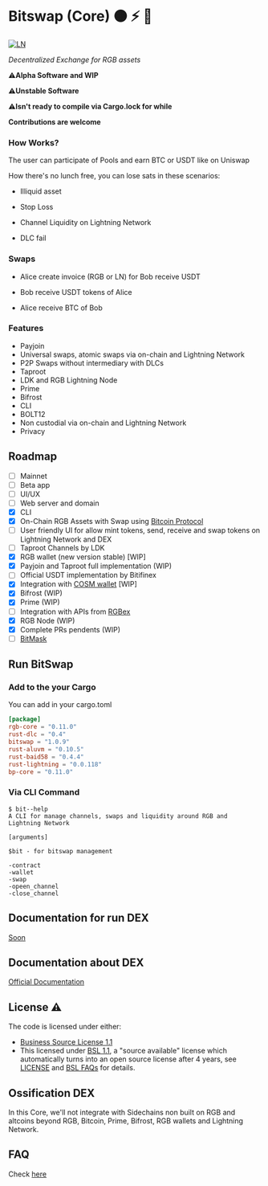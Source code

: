 # Bitswap (Core) 🟠 ⚡ 💱

[![LN](https://img.shields.io/badge/lightning-792EE5?logo=lightning)](https://mempool.space/lightning)


*Decentralized Exchange for RGB assets*

⚠️**Alpha Software and WIP**

⚠️**Unstable Software**

⚠️**Isn't ready to compile via Cargo.lock for while**


**Contributions are welcome**

### How Works?

The user can participate of Pools and earn BTC or USDT like on Uniswap

How there's no lunch free, you can lose sats in these scenarios:

- Illiquid asset

- Stop Loss

- Channel Liquidity on Lightning Network

- DLC fail

### Swaps

- Alice create invoice (RGB or LN) for Bob receive USDT

- Bob receive USDT tokens of Alice

- Alice receive BTC of Bob

### Features

- Payjoin
- Universal swaps, atomic swaps via on-chain and Lightning Network
-  P2P Swaps without intermediary with DLCs
- Taproot
- LDK and RGB Lightning Node
- Prime
- Bifrost
- CLI
- BOLT12
- Non custodial via on-chain and Lightning Network
- Privacy

## Roadmap

- [ ] Mainnet
- [ ] Beta app
- [ ] UI/UX
- [ ] Web server and domain
- [x] CLI 
- [x] On-Chain RGB Assets with Swap using [Bitcoin Protocol](https://github.com/BP-WG/bp-core)
- [ ] User friendly UI for allow mint tokens, send, receive and swap tokens on Lightning Network and DEX
- [ ] Taproot Channels by LDK
- [x] RGB wallet (new version stable) [WIP]
- [x] Payjoin and Taproot full implementation (WIP)
- [ ] Official USDT implementation by Bitifinex
- [x] Integration with [COSM wallet](http://www.cosminmart.com/#/Wallet) [WIP]
- [x] Bifrost (WIP)
- [x] Prime (WIP)
- [ ] Integration with APIs from [RGBex](https://rgbex.io/)
- [x] RGB Node (WIP)
- [x] Complete PRs pendents (WIP)
- [ ] [BitMask](https://bitmask.app/) 

## Run BitSwap

### Add to the your Cargo

You can add in your cargo.toml

```cargo.toml
[package]
rgb-core = "0.11.0"
rust-dlc = "0.4"
bitswap = "1.0.9"
rust-aluvm = "0.10.5"
rust-baid58 = "0.4.4"
rust-lightning = "0.0.118"
bp-core = "0.11.0"
```
### Via CLI Command

```cli
$ bit--help
A CLI for manage channels, swaps and liquidity around RGB and Lightning Network

[arguments]

$bit - for bitswap management

-contract
-wallet
-swap
-opeen_channel
-close_channel

```

## Documentation for run DEX 

[Soon](https://github.com/BitSwap-BiFi/Bitswap-core/tree/main/doc)


## Documentation about DEX

[Official Documentation](https://github.com/BitSwap-BiFi/bitswap-docs)

## License ⚠️

The code is licensed under either:

-  [Business Source License 1.1](https://github.com/BitSwap-BiFi/Bitswap-core/blob/main/LICENSE.md)
-  This licensed under [BSL 1.1](https://mariadb.com/bsl11/), a "source available" license which automatically turns into an open source license after 4 years, see [LICENSE](https://github.com/BitSwap-BiFi/Bitswap-core/blob/main/LICENSE.md) and [BSL FAQs](https://mariadb.com/bsl-faq-mariadb/) for details. 


## Ossification DEX

In this Core, we'll not integrate with Sidechains non built on RGB and altcoins beyond RGB, Bitcoin, Prime, Bifrost, RGB wallets and Lightning Network.

## FAQ

Check [here](https://github.com/BitSwap-BiFi/Bitswap-FAQ/)

